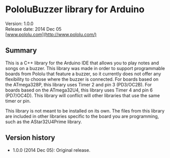 # PololuBuzzer library for Arduino

Version: 1.0.0<br/>
Release date: 2014 Dec 05<br/>
[www.pololu.com](http://www.pololu.com/)

## Summary

This is a C++ library for the Arduino IDE that allows you to play notes and songs on a buzzer.  This library was made in order to support programmable boards from Pololu that feature a buzzer, so it currently does not offer any flexibility to choose where the buzzer is connected.  For boards based on the ATmega328P, this library uses Timer 2 and pin 3 (PD3/OC2B).  For boards based on the ATmega32U4, this library uses Timer 4 and pin 6 (PD7/OC4D).  This library will conflict will other libraries that use the same timer or pin.

This library is not meant to be installed on its own.  The files from this library are included in other libraries specific to the board you are programming, such as the AStar32U4Prime library.

## Version history

* 1.0.0 (2014 Dec 05): Original release.
